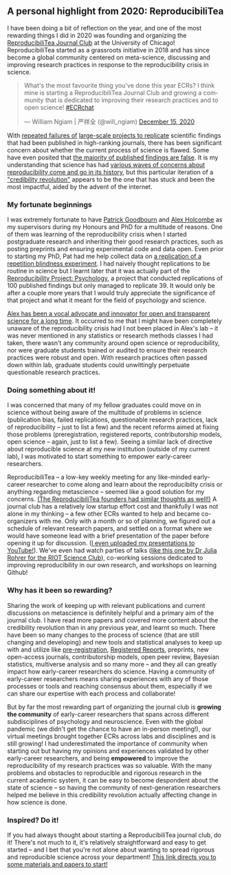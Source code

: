 ## A personal highlight from 2020: ReproducibiliTea

I have been doing a bit of reflection on the year, and one of the most rewarding things I did in 2020 was founding and organizing the <a href="https://reproducibilitea.org" target="_blank">ReproducibiliTea Journal Club</a> at the University of Chicago! ReproducibiliTea started as a grassroots initiative in 2018 and has since become a global community centered on meta-science, discussing and improving research practices in response to the reproducibility crisis in science.

<blockquote class="twitter-tweet"><p lang="en" dir="ltr">What&#39;s the most favourite thing you&#39;ve done this year ECRs? I think mine is starting a ReproducibiliTea Journal Club and growing a community that is dedicated to improving their research practices and to open science! <a href="https://twitter.com/hashtag/ECRchat?src=hash&amp;ref_src=twsrc%5Etfw">#ECRchat</a></p>&mdash; William Ngiam | 严祥全 (@will_ngiam) <a href="https://twitter.com/will_ngiam/status/1338956946704109568?ref_src=twsrc%5Etfw">December 15, 2020</a></blockquote> <script async src="https://platform.twitter.com/widgets.js" charset="utf-8"></script>

With <a href="https://journals.sagepub.com/doi/10.1177/2515245918810225" target="_blank">repeated failures of</a> <a href="https://science.sciencemag.org/content/349/6251/aac4716" target="_blank">large-scale projects to replicate</a> scientific findings that had been published in high-ranking journals, there has been significant concern about whether the current process of science is flawed. Some have even posited that <a href="https://journals.plos.org/plosmedicine/article?id=10.1371/journal.pmed.0020124" target="_blank">the majority of published findings are false</a>. It is my understanding that science has had <a href="https://absolutelymaybe.plos.org/2016/12/05/reproducibility-crisis-timeline-milestones-in-tackling-research-reliability/" target="_blank">various waves of concerns about reproducibility come and go in its history</a>, but this particular iteration of a <a href="https://journals.sagepub.com/doi/10.1177/1745691617751884" target="_blank">"credibility revolution"</a> appears to be the one that has stuck and been the most impactful, aided by the advent of the internet. 

### My fortunate beginnings

I was extremely fortunate to have <a href="https://psychologicalsciences.unimelb.edu.au/research/msps-research-groups/gbb/gbb-lab" target="_blank">Patrick Goodbourn</a> and <a href="https://twitter.com/ceptional" target="_blank">Alex Holcombe</a> as my supervisors during my Honours and PhD for a multitude of reasons. One of them was learning of the reproducibility crisis when I started postgraduate research and inheriting their good research practices, such as posting preprints and ensuring experimental code and data open. Even prior to starting my PhD, Pat had me help collect data on <a href="https://osf.io/rmvk5/" target="_blank">a replication of a repetition blindness experiment</a>. I had naively thought replications to be routine in science but I learnt later that it was actually part of the <a href="https://osf.io/ezcuj/" target="_blank">Reproducibility Project: Psychology</a>, a project that conducted replications of 100 published findings but only managed to replicate 39. It would only be after a couple more years that I would truly appreciate the significance of that project and what it meant for the field of psychology and science. 

<a href="https://medium.com/franklopenscience/science-is-broken-lets-fix-it-f1342dcd7123" target="_blank">Alex has been a vocal advocate and innovator for open and transparent science for a long time</a>. It occurred to me that I might have been completely unaware of the reproducibility crisis had I not been placed in Alex's lab – it was never mentioned in any statistics or research methods classes I had taken, there wasn't any community around open science or reproducibility, nor were graduate students trained or audited to ensure their research practices were robust and open. With research practices often passed down within lab, graduate students could unwittingly perpetuate questionable research practices.

### Doing something about it!

I was concerned that many of my fellow graduates could move on in science without being aware of the multitude of problems in science (publication bias, failed replications, questionable research practices, lack of reproducibility – just to list a few) and the recent reforms aimed at fixing those problems (preregistration, registered reports, contributorship models, open science – again, just to list a few). Seeing a similar lack of directive about reproducible science at my new institution (outside of my current lab), I was motivated to start something to empower early-career researchers. 

ReproducibiliTea – a low-key weekly meeting for any like-minded early-career researcher to come along and learn about the reproducibilty crisis or anything regarding metascience – seemed like a good solution for my concerns. <a href="https://soundcloud.com/reproducibilitea/starting-a-reproducibilitea-journal-club-with-jade-pickering-and-angelika-stefan" target="_blank">(The ReproducibiliTea founders had similar thoughts as well!)</a> A journal club has a relatively low startup effort cost and thankfully I was not alone in my thinking – a few other ECRs wanted to help and became co-organizers with me. Only with a month or so of planning, we figured out a schedule of relevant research papers, and settled on a format where we would have someone lead with a brief presentation of the paper before opening it up for discussion. (<a href="https://youtube.com/playlist?list=PLvEVmzy7-Q_3PeZG_XDmalVO3lFXtjbtk" target="_blank">I even uploaded my presentations to YouTube!</a>). We've even had watch parties of talks (<a href="https://youtu.be/X6VAwzwZ3K8" target="_blank">like this one by Dr Julia Rohrer for the RIOT Science Club</a>), co-working sessions dedicated to improving reproducibility in our own research, and workshops on learning Github! 

### Why has it been so rewarding?

Sharing the work of keeping up with relevant publications and current discussions on metascience is definitely helpful and a primary aim of the journal club. I have read more papers and covered more content about the credibility revolution than in any previous year, and learnt so much. There have been so many changes to the process of science (that are still changing and developing) and new tools and statistical analyses to keep up with and utilize like <a href="https://www.cos.io/initiatives/prereg" target="_blank">pre-registration</a>, <a href="https://www.cos.io/initiatives/registered-reports" target="_blank">Registered Reports</a>, preprints, new open-access journals, contributorship models, open peer review, Bayesian statistics, multiverse analysis and so many more – and they all can greatly impact how early-career researchers do science. Having a community of early-career researchers means sharing experiences with any of those processes or tools and reaching consensus about them, especially if we can share our expertise with each process and collaborate!

But by far the most rewarding part of organizing the journal club is **growing the community** of early-career researchers that spans across different subdisciplines of psychology and neuroscience. Even with the global pandemic (we didn't get the chance to have an in-person meeting!), our virtual meetings brought together ECRs across labs and disciplines and is still growing! I had underestimated the importance of community when starting out but having my opinions and experiences validated by other early-career researchers, and being **empowered** to improve the reproducibility of my research practices was so valuable. With the many problems and obstacles to reproducible and rigorous research in the current academic system, it can be easy to become despondent about the state of science – so having the community of next-generation researchers helped me believe in this credibility revolution actually affecting change in how science is done. 

### Inspired? Do it!

If you had always thought about starting a ReproducibiliTea journal club, do it! There's not much to it, it's relatively straightforward and easy to get started – and I bet that you're not alone about wanting to spread rigorous and reproducible science across your department! <a href="https://reproducibilitea.org/journal-clubs/" target="_blank">This link directs you to some materials and papers to start!</a>

